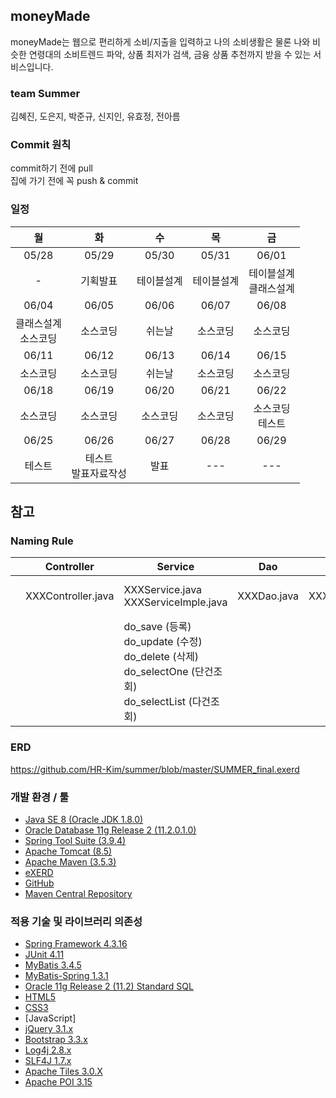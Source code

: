 ## moneyMade  
moneyMade는 웹으로 편리하게 소비/지출을 입력하고 나의 소비생활은 물론 
나와 비슷한 연령대의 소비트렌드 파악, 상품 최저가 검색, 금융 상품 추천까지 받을 수 있는 서비스입니다.  

### team Summer  
김혜진, 도은지, 박준규, 신지인, 유효정, 전아름  

### Commit 원칙  
commit하기 전에 pull  
집에 가기 전에 꼭 push & commit  

### 일정 

|월|화|수|목|금|
|:---:|:---:|:---:|:---:|:---:|
|05/28|05/29|05/30|05/31|06/01|
|-|기획발표|테이블설계|테이블설계|테이블설계<br>클래스설계|
|06/04|06/05|06/06|06/07|06/08|
|클래스설계<br>소스코딩|소스코딩|쉬는날|소스코딩|소스코딩|
|06/11|06/12|06/13|06/14|06/15|
|소스코딩|소스코딩|쉬는날|소스코딩|소스코딩|
|06/18|06/19|06/20|06/21|06/22|
|소스코딩|소스코딩|소스코딩|소스코딩|소스코딩<br>테스트|
|06/25|06/26|06/27|06/28|06/29|
|테스트|테스트<br>발표자료작성|발표|---|---|

## 참고  
### Naming Rule
|   | Controller         | Service                                                                                                           | Dao         | Mapper        | VO                  |
|---|--------------------|-------------------------------------------------------------------------------------------------------------------|-------------|---------------|---------------------|
|   | XXXController.java | XXXService.java<br> XXXServiceImple.java                                                                          | XXXDao.java | XXXMapper.xml | XXXVo (extends DTO) |
|   |                    | do_save (등록)<br> do_update (수정)<br> do_delete (삭제)<br> do_selectOne (단건조회)<br> do_selectList (다건조회) |             |               |                     |

### ERD  
https://github.com/HR-Kim/summer/blob/master/SUMMER_final.exerd

### 개발 환경 / 툴  
- [Java SE 8 (Oracle JDK 1.8.0)](http://www.oracle.com/technetwork/java/javase/downloads)
- [Oracle Database 11g Release 2 (11.2.0.1.0)](http://www.oracle.com/technetwork/database/enterprise-edition/downloads)
- [Spring Tool Suite (3.9.4)](http://spring.io/tools/sts/all)
- [Apache Tomcat (8.5)](http://tomcat.apache.org)
- [Apache Maven (3.5.3)](http://maven.apache.org)
- [eXERD](http://exerd.com)
- [GitHub](http://github.com)
- [Maven Central Repository](http://maven.org)

### 적용 기술 및 라이브러리 의존성
- [Spring Framework 4.3.16](http://projects.spring.io/spring-framework)
- [JUnit 4.11](http://junit.org/junit4)
- [MyBatis 3.4.5](http://www.mybatis.org/mybatis-3)
- [MyBatis-Spring 1.3.1](http://www.mybatis.org/spring)
- [Oracle 11g Release 2 (11.2) Standard SQL](http://docs.oracle.com/cd/E11882_01/server.112/e41084/ap_standard_sql.htm)  
- [HTML5](http://w3.org/TR/html5)
- [CSS3](http://w3.org/TR/CSS)  
- [JavaScript]  
- [jQuery 3.1.x](http://jquery.com)
- [Bootstrap 3.3.x](http://bootstrapk.com)
- [Log4j 2.8.x](http://logging.apache.org/log4j)  
- [SLF4J 1.7.x](http://slf4j.org)  
- [Apache Tiles 3.0.X](https://tiles.apache.org/download.html)  
- [Apache POI 3.15](https://poi.apache.org/download.html)  

